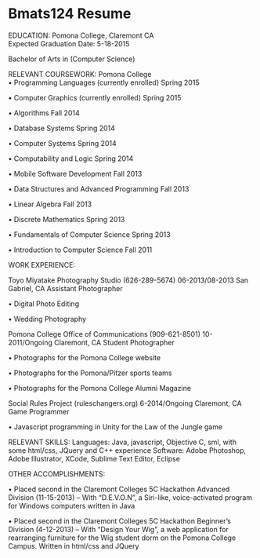 # Bmats124 Resume
EDUCATION:
Pomona College, Claremont CA	 				
Expected Graduation Date: 5-18-2015

Bachelor of Arts in (Computer Science)

RELEVANT COURSEWORK: 
Pomona College	
•	Programming Languages (currently enrolled)						Spring 2015

•	Computer Graphics (currently enrolled)						Spring 2015

•	Algorithms										Fall 2014

•	Database Systems									Spring 2014

•	Computer Systems 									Spring 2014

•	Computability and Logic 								Spring 2014

•	Mobile Software Development								Fall 2013

•	Data Structures and Advanced Programming 						Fall 2013

•	Linear Algebra										Fall 2013

•	Discrete Mathematics									Spring 2013

•	Fundamentals of Computer Science							Spring 2013

•	Introduction to Computer Science							Fall 2011


WORK EXPERIENCE:

Toyo Miyatake Photography Studio (626-289-5674)						06-2013/08-2013
San Gabriel, CA
Assistant Photographer

•	Digital Photo Editing

•	Wedding Photography

Pomona College Office of Communications (909-621-8501)			          		10-2011/Ongoing
Claremont, CA
Student Photographer

•	Photographs for the Pomona College website

•	Photographs for the Pomona/Pitzer sports teams

•	Photographs for the Pomona College Alumni Magazine

Social Rules Project (ruleschangers.org)							6-2014/Ongoing
Claremont, CA
Game Programmer

•	Javascript programming in Unity for the Law of the Jungle game


RELEVANT SKILLS:
Languages: Java, javascript, Objective C, sml, with some html/css, JQuery and C++ experience
Software: Adobe Photoshop, Adobe Illustrator, XCode, Sublime Text Editor, Eclipse

OTHER ACCOMPLISHMENTS: 

•	Placed second in the Claremont Colleges 5C Hackathon Advanced Division (11-15-2013)  –  With “D.E.V.O.N”, a Siri-like, voice-activated program for Windows computers written in Java

•	Placed second in the Claremont Colleges 5C Hackathon Beginner’s Division (4-12-2013) – With “Design Your Wig”, a web application for rearranging furniture for the Wig student dorm on the Pomona College Campus.  Written in html/css and JQuery


